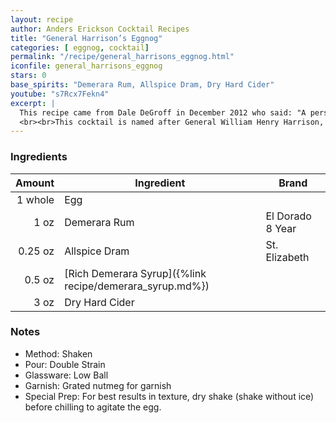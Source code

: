 ```yaml
---
layout: recipe
author: Anders Erickson Cocktail Recipes
title: "General Harrison’s Eggnog"
categories: [ eggnog, cocktail]
permalink: "/recipe/general_harrisons_eggnog.html"
iconfile: general_harrisons_eggnog
stars: 0
base_spirits: "Demerara Rum, Allspice Dram, Dry Hard Cider"
youtube: "s7Rcx7Fekn4"
excerpt: |
  This recipe came from Dale DeGroff in December 2012 who said: "A personal favourite, adapted from a recipe from Jerry Thomas' 1862 <i>How to Mix Drinks</i>: a totally different take on eggnog – made as a single-serve drink it includes a raw egg, so you need to shake the hell out of it."
  <br><br>This cocktail is named after General William Henry Harrison, the American president to hold office for the shortest period. He was elected 4th March 1841 and died a month to the day later of pneumonia. Harrison was known for his drinking and cider was one of his preferred tipples. It is said that this eggnog was his favourite drink.
---
```


### Ingredients

|  Amount | Ingredient                                               | Brand            |
| ------: | -------------------------------------------------------- | ---------------- |
| 1 whole | Egg                                                      |
|    1 oz | Demerara Rum                                             | El Dorado 8 Year |
| 0.25 oz | Allspice Dram                                            | St. Elizabeth    |
|  0.5 oz | [Rich Demerara Syrup]({%link recipe/demerara_syrup.md%}) |
|    3 oz | Dry Hard Cider                                           |

### Notes

- Method: Shaken
- Pour: Double Strain
- Glassware: Low Ball
- Garnish: Grated nutmeg for garnish
- Special Prep: For best results in texture, dry shake (shake without ice) before chilling to agitate the egg.
